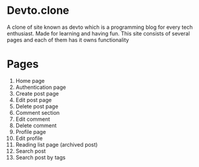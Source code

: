# Devto.clone
A clone of site known as devto which is a programming blog for every tech enthusiast. Made for learning and having fun. 
This site consists of several pages and each of them has it owns functionality

# Pages
1. Home page
2. Authentication page
3. Create post page
4. Edit post page
5. Delete post page
6. Comment section
7. Edit comment
8. Delete comment
9. Profile page
10. Edit profile
11. Reading list page (archived post)
12. Search post 
13. Search post by tags


              
    

            
